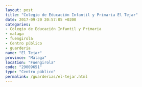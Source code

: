 ```yaml
---
layout: post
title: "Colegio de Educación Infantil y Primaria El Tejar"
date: 2017-09-20 20:57:05 +0200
categories:
- Colegio de Educación Infantil y Primaria
- malaga
- fuengirola
- Centro público
- guarderia
name: "El Tejar"
province: "Málaga"
location: "Fuengirola"
code: "29009651"
type: "Centro público"
permalink: /guarderias/el-tejar.html
---
```

